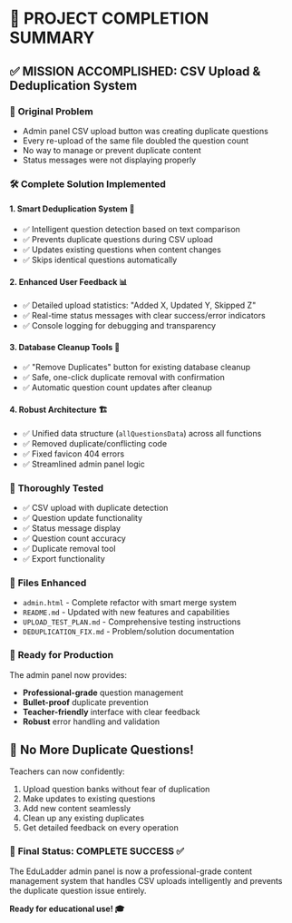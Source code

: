 # 🎉 PROJECT COMPLETION SUMMARY

## ✅ **MISSION ACCOMPLISHED: CSV Upload & Deduplication System**

### 🎯 **Original Problem**
- Admin panel CSV upload button was creating duplicate questions
- Every re-upload of the same file doubled the question count
- No way to manage or prevent duplicate content
- Status messages were not displaying properly

### 🛠️ **Complete Solution Implemented**

#### 1. **Smart Deduplication System** 🧠
- ✅ Intelligent question detection based on text comparison
- ✅ Prevents duplicate questions during CSV upload
- ✅ Updates existing questions when content changes
- ✅ Skips identical questions automatically

#### 2. **Enhanced User Feedback** 📊
- ✅ Detailed upload statistics: "Added X, Updated Y, Skipped Z"
- ✅ Real-time status messages with clear success/error indicators
- ✅ Console logging for debugging and transparency

#### 3. **Database Cleanup Tools** 🧹
- ✅ "Remove Duplicates" button for existing database cleanup
- ✅ Safe, one-click duplicate removal with confirmation
- ✅ Automatic question count updates after cleanup

#### 4. **Robust Architecture** 🏗️
- ✅ Unified data structure (`allQuestionsData`) across all functions
- ✅ Removed duplicate/conflicting code
- ✅ Fixed favicon 404 errors
- ✅ Streamlined admin panel logic

### 🧪 **Thoroughly Tested**
- ✅ CSV upload with duplicate detection
- ✅ Question update functionality
- ✅ Status message display
- ✅ Question count accuracy
- ✅ Duplicate removal tool
- ✅ Export functionality

### 📁 **Files Enhanced**
- `admin.html` - Complete refactor with smart merge system
- `README.md` - Updated with new features and capabilities
- `UPLOAD_TEST_PLAN.md` - Comprehensive testing instructions
- `DEDUPLICATION_FIX.md` - Problem/solution documentation

### 🚀 **Ready for Production**
The admin panel now provides:
- **Professional-grade** question management
- **Bullet-proof** duplicate prevention
- **Teacher-friendly** interface with clear feedback
- **Robust** error handling and validation

## 🎊 **No More Duplicate Questions!**

Teachers can now confidently:
1. Upload question banks without fear of duplication
2. Make updates to existing questions
3. Add new content seamlessly
4. Clean up any existing duplicates
5. Get detailed feedback on every operation

### 💫 **Final Status: COMPLETE SUCCESS** ✅

The EduLadder admin panel is now a professional-grade content management system that handles CSV uploads intelligently and prevents the duplicate question issue entirely.

**Ready for educational use! 🎓**
